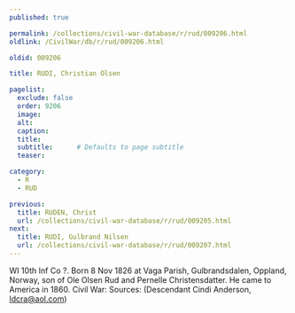 ```yaml
---
published: true

permalink: /collections/civil-war-database/r/rud/009206.html
oldlink: /CivilWar/db/r/rud/009206.html

oldid: 009206

title: RUDI, Christian Olsen

pagelist:
  exclude: false
  order: 9206
  image: 
  alt:
  caption:
  title:
  subtitle:      # Defaults to page subtitle
  teaser:

category: 
  - R 
  - RUD

previous:
  title: RUDEN, Christ
  url: /collections/civil-war-database/r/rud/009205.html  
next:
  title: RUDI, Gulbrand Nilsen
  url: /collections/civil-war-database/r/rud/009207.html   
---
```

WI 10th Inf Co ?. Born 8 Nov 1826 at Vaga Parish, Gulbrandsdalen, Oppland, Norway, son of Ole Olsen Rud and Pernelle Christensdatter. He came to America in 1860. Civil War: Sources: (Descendant Cindi Anderson, [ldcra@aol.com](mailto:ldcra@aol.com))